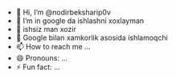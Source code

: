 - 👋 Hi, I’m @nodirbeksharip0v
- 👀 I’m  in google da ishlashni xoxlayman
- 🌱  ishsiz man xozir
- 💞️ Google bilan xamkorlik asosida ishlamoqchi
- 📫 How to reach me ...
- 😄 Pronouns: ...
- ⚡ Fun fact: ...

<!---
nodirbeksharip0v/nodirbeksharip0v is a ✨ special ✨ repository because its `README.md` (this file) appears on your GitHub profile.
You can click the Preview link to take a look at your changes.
--->

